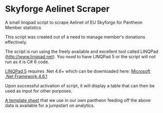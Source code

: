 # Skyforge Aelinet Scraper
A small linqpad script to scrape Aelinet of EU Skyforge for Pantheon Member statistics

This script was created out of a need to manage member's donations effectively. 

The script is run using the freely available and excellent tool called LINQPad (http://www.linqpad.net). You *need* to have LINQPad 5 or the script will not run as it is C# 6 code.

[LINQPad 5](http://www.linqpad.net/Download.aspx) requires .Net 4.6+ which can be downloaded here: [Microsoft .Net Framework 4.6.1](www.microsoft.com/en-us/download/details.aspx?id=49981)

Upon successful activation of script, it will display a table that can then be used as input for other purposes.

[A template sheet](https://github.com/Venomed/SkyforgeAelinetScraper/raw/master/Pantheon%20Data%20Statistics%20Template.xlsx) that we use in our own pantheon feeding off the above data is available for a jumpstart on analytics.
